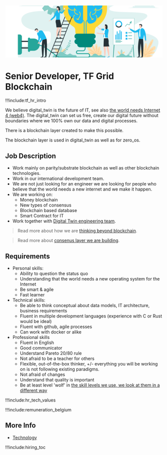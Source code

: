 

![](img/development_manager.png)


# Senior Developer, TF Grid Blockchain

!!!include:tf_hr_intro

We believe digital_twin is the future of IT, see also [the world needs Internet 4 (web4)](internet4:internet4).
The digital_twin can set us free, create our digital future without boundaries where we 100% own our data and digital processes.

There is a blockchain layer created to make this possible.

The blockchain layer is used in digital_twin as well as for zero_os.

## Job Description

- Work mainly on parity/substrate blockchain as well as other blockchain technologies.
- Work in our international development team.
- We are not just looking for an engineer we are looking for people who believe that the world needs a new internet and we make it happen.
- We are working on:
  - Money blockchain
  - New types of consensus
  - Blockchain based database
  - Smart Contract for IT
- Work together with [Digital Twin engineering team](tech_protocolme_engineer).

> Read more about how we are [thinking beyond blockchain](internet4:internet4).

> Read more about [consenus layer we are building](internet4:consensus3).

## Requirements

- Personal skills:
  - Ability to question the status quo
  - Understanding that the world needs a new operating system for the Internet
  - Be smart & agile
  - Fast learner 
- Technical skills:
  - Be able to think conceptual about data models, IT architecture, business requirements
  - Fluent in multiple development languages (experience with C or Rust would be ideal)
  - Fluent with github, agile processes
  - Can work with docker or alike
- Professional skills 
  - Fluent in English
  - Good communicator
  - Understand Pareto 20/80 rule
  - Not afraid to be a teacher for others
  - Flexible, out-of-the-box thinker, +/- everything you will be working on is not following existing paradigms.
  - Not afraid of changes
  - Understand that quality is important
  - Be at least level 'wolf' in [the skill levels we use, we look at them in a different way](p2p_awareness_level)

!!!include:hr_tech_values

!!!include:remuneration_belgium

## More Info

- [Technology](internet4:technology)

!!!include:hiring_toc